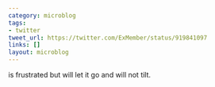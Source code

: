 ```yaml
---
category: microblog
tags:
- twitter
tweet_url: https://twitter.com/ExMember/status/919841097
links: []
layout: microblog
---
```

is frustrated but will let it go and will not tilt.
